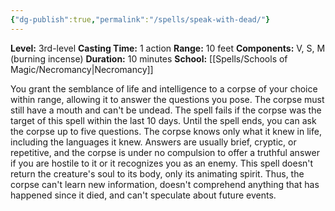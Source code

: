 ```yaml
---
{"dg-publish":true,"permalink":"/spells/speak-with-dead/"}
---
```


**Level:** 3rd-level
**Casting Time:** 1 action
**Range:** 10 feet
**Components:** V, S, M (burning incense)
**Duration:** 10 minutes
**School:** [[Spells/Schools of Magic/Necromancy\|Necromancy]]

You grant the semblance of life and intelligence to a corpse of your choice within range, allowing it to answer the questions you pose. The corpse must still have a mouth and can't be undead. The spell fails if the corpse was the target of this spell within the last 10 days.
Until the spell ends, you can ask the corpse up to five questions. The corpse knows only what it knew in life, including the languages it knew. Answers are usually brief, cryptic, or repetitive, and the corpse is under no compulsion to offer a truthful answer if you are hostile to it or it recognizes you as an enemy. This spell doesn't return the creature's soul to its body, only its animating spirit. Thus, the corpse can't learn new information, doesn't comprehend anything that has happened since it died, and can't speculate about future events.